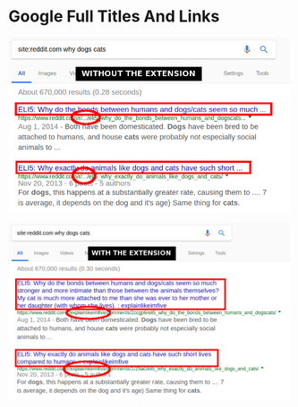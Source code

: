 # Google Full Titles And Links

![Screenshot 1](/screenshots/without1.png?raw=true)

![Screenshot 2](/screenshots/with1.png?raw=true)
